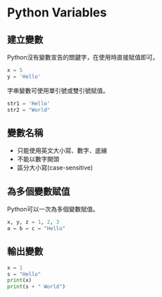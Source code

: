 # Python Variables

## 建立變數

Python沒有變數宣告的關鍵字，在使用時直接賦值即可。

```py
x = 5
y = 'Hello'
```

字串變數可使用單引號或雙引號賦值。

```py
str1 = 'Hello'
str2 = "World"
```

## 變數名稱

* 只能使用英文大小寫、數字、底線
* 不能以數字開頭
* 區分大小寫(case-sensitive)

## 為多個變數賦值

Python可以一次為多個變數賦值。

```py
x, y, z = 1, 2, 3
a = b = c = "Hello"
```

## 輸出變數

```py
x = 1
s = "Hello"
print(x)
print(s + " World")
```
